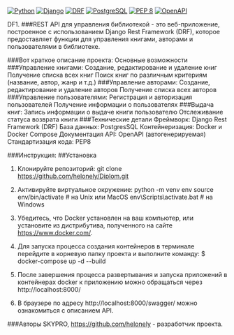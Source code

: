 [![Python](https://img.shields.io/badge/-Python-464646?style=flat-square&logo=Python)](https://www.python.org/)
[![Django](https://img.shields.io/badge/-Django-464646?style=flat-square&logo=Django)](https://www.djangoproject.com/)
[![DRF](https://img.shields.io/badge/-DRF-464646?style=flat-square&logo=django)](https://www.django-rest-framework.org/)
[![PostgreSQL](https://img.shields.io/badge/-PostgreSQL-464646?style=flat-square&logo=PostgreSQL)](https://www.postgresql.org/)
[![PEP 8](https://img.shields.io/badge/code%20style-pep8-orange.svg)](https://www.python.org/dev/peps/pep-0008/)
[![OpenAPI](https://img.shields.io/badge/OpenAPI-3.0.0-yellowgreen.svg)](https://swagger.io/specification/)

DF1.
###REST API для управления библиотекой - это веб-приложение,
построенное с использованием Django Rest Framework (DRF),
которое предоставляет функции для управления книгами,
авторами и пользователями в библиотеке. 

###Вот краткое описание проекта:
Основные возможности
###Управление книгами:
    Создание, редактирование и удаление книг
    Получение списка всех книг
    Поиск книг по различным критериям (название, автор, жанр и т.д.)
###Управление авторами:
    Создание, редактирование и удаление авторов
    Получение списка всех авторов
###Управление пользователями:
    Регистрация и авторизация пользователей
    Получение информации о пользователях
###Выдача книг:
    Запись информации о выдаче книги пользователю
    Отслеживание статуса возврата книги
###Технические детали
    Фреймворк: Django Rest Framework (DRF)
    База данных: PostgresSQL
    Контейнеризация: Docker и Docker Compose
    Документация API: OpenAPI (автогенерируемая)
    Стандартизация кода: PEP8

###Инструкция:
##Установка
1. Клонируйте репозиторий:
    git clone https://github.com/helonely/Diplom.git
2. Активируйте виртуальное окружение:
    python -m venv env
    source env/bin/activate  # на Unix или MacOS
    env\Scripts\activate.bat  # на Windows
3. Убедитесь, что Docker установлен на ваш компьютер, или установите из дистрибутива, полученного на сайте https://www.docker.com/. 

4. Для запуска процесса создания контейнеров в терминале перейдите в корневую папку проекта и выполните команду:
    $ docker-compose up -d --build

5. После завершения процесса развертывания и запуска приложений в контейнерах docker к приложению можно обращаться через http://localhost:8000/

6. В браузере по адресу http://localhost:8000/swagger/ можно ознакомиться с описанием API.

###Авторы
SKYPRO,
https://github.com/helonely - разработчик проекта.
